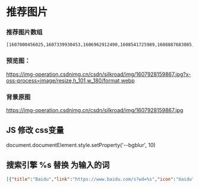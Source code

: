 # 推荐图片
### 推荐图片数组
```
[1607000456025,1607339930453,1606962912490,1608541725989,1608887683085,1608887818548,1610005831008,1606907992489,1608540246770,1608197538734,1610005685343,1610005754342,1610005408982,1610005443971,1610005221621,1610005317056,1607073541855,1607928588648,1606900152714,1607339953570,1607928532533,1607928830398,1607928974044,1607928032100,1607909179440,1607928802165,1607928508575,1607928212297,1606963688288,1606901823143,1606963716780,1607928159867,1607927943741,1607909454777,1607928059973,1607928482261,1607928137877,1607339979828,1607928188679,1607340319189,1606908056351,1608888410481,1608888918845,1608888237590,1608888304110,1606901255809,1606829996675,1608887727706,1607339751761,160696387585]
```

### 预览图：
https://img-operation.csdnimg.cn/csdn/silkroad/img/1607928159867.jpg?x-oss-process=image/resize,h_101,w_180/format,webp

### 背景原图
https://img-operation.csdnimg.cn/csdn/silkroad/img/1607928159867.jpg

## JS 修改 css变量
document.documentElement.style.setProperty('--bgblur', 10)

## 搜索引擎  %s 替换 为输入的词
```json
[{"title":"Baidu","link":"https://www.baidu.com/s?wd=%s","icon":"baidu"},{"title":"Google","link":"https://www.google.com/search?q=%s","icon":"google"},{"title":"必应","link":"https://cn.bing.com/search?q=%s","icon":"bing"},{"title":"维基百科","link":"https://www.wikipedia.org/w/index.php?title=Special:Search&search=%s","icon":"wiki"},{"title":"GitHub","link":"https://github.com/search?q=%s","icon":"github"},{"title":"知乎","link":"https://www.zhihu.com/search?type=content&q=%s","icon":"zhihu"},{"title": "CSDN","link":"https://so.csdn.net/so/search/s.do?q=%s","icon":"csdn"},{"title":"Stackoverflow","link":"https://stackoverflow.com/search?q=%s","icon":"stackoverflow"}]
```

